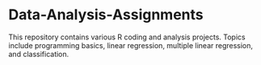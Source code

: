 # Data-Analysis-Assignments

This repository contains various R coding and analysis projects. Topics include programming basics, linear regression, multiple linear regression, and classification.

